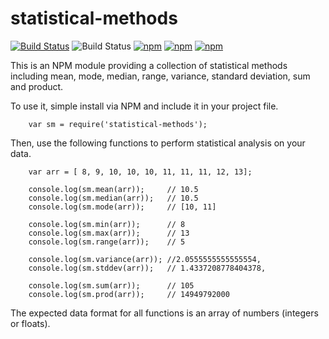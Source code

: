 # statistical-methods

[![Build Status](https://travis-ci.org/lukem512/statistical-methods.svg?branch=master)](https://travis-ci.org/lukem512/statistical-methods) ![Build Status](https://david-dm.org/lukem512/statistical-methods.svg) [![npm](https://img.shields.io/npm/l/statistical-methods.svg)](https://www.npmjs.com/package/statistical-methods) [![npm](https://img.shields.io/npm/v/statistical-methods.svg)](https://www.npmjs.com/package/statistical-methods) [![npm](https://img.shields.io/npm/dm/statistical-methods.svg)](https://www.npmjs.com/package/statistical-methods)

This is an NPM module providing a collection of statistical methods including mean, mode, median, range, variance, standard deviation, sum and product.

To use it, simple install via NPM and include it in your project file.

```
	var sm = require('statistical-methods');
```

Then, use the following functions to perform statistical analysis on your data.

```
	var arr = [ 8, 9, 10, 10, 10, 11, 11, 11, 12, 13];

	console.log(sm.mean(arr));     // 10.5
	console.log(sm.median(arr));   // 10.5
	console.log(sm.mode(arr));     // [10, 11]

	console.log(sm.min(arr));	   // 8
	console.log(sm.max(arr));	   // 13
	console.log(sm.range(arr));    // 5

	console.log(sm.variance(arr)); //2.0555555555555554,
	console.log(sm.stddev(arr));   // 1.4337208778404378,

	console.log(sm.sum(arr));	   // 105
	console.log(sm.prod(arr));	   // 14949792000
```

The expected data format for all functions is an array of numbers (integers or floats).